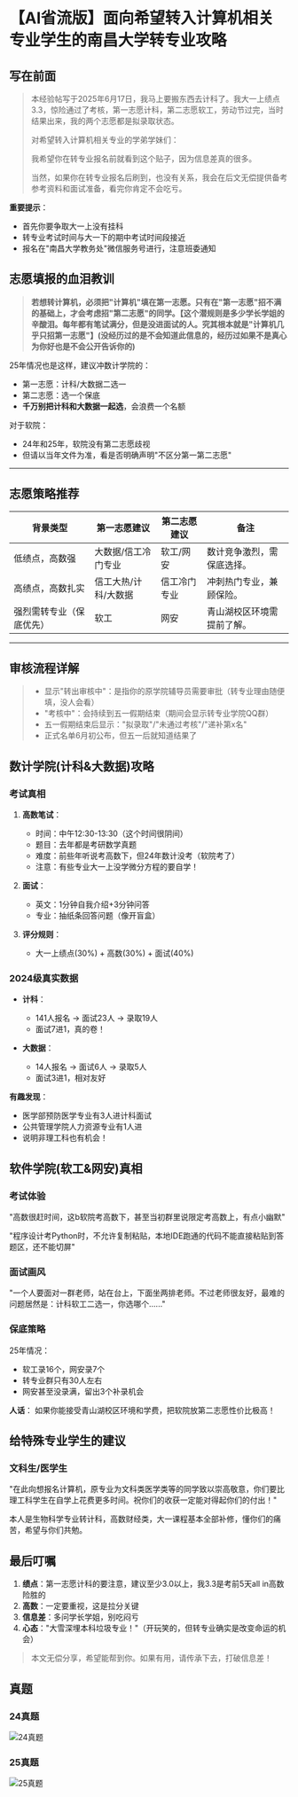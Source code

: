 # 【AI省流版】面向希望转入计算机相关专业学生的南昌大学转专业攻略

## 写在前面

> 本经验帖写于2025年6月17日，我马上要搬东西去计科了。我大一上绩点3.3，惊险通过了考核，第一志愿计科，第二志愿软工，劳动节过完，当时结果出来，我的两个志愿都是拟录取状态。
>
> 对希望转入计算机相关专业的学弟学妹们：
>
> 我希望你在转专业报名前就看到这个贴子，因为信息差真的很多。
>
> 当然，如果你在转专业报名后刷到，也没有关系，我会在后文无偿提供备考参考资料和面试准备，看完你肯定不会吃亏。

**重要提示**：
- 首先你要争取大一上没有挂科
- 转专业考试时间与大一下的期中考试时间段接近
- 报名在"南昌大学教务处"微信服务号进行，注意班委通知

## 志愿填报的血泪教训

> **若想转计算机，必须把"计算机"填在第一志愿。只有在"第一志愿"招不满的基础上，才会考虑招"第二志愿"的同学。【这个潜规则是多少学长学姐的辛酸泪。每年都有笔试满分，但是没进面试的人。究其根本就是"计算机几乎只招第一志愿"】(没经历过的是不会知道此信息的，经历过如果不是真心为你好也是不会公开告诉你的)**

25年情况也是这样，建议冲数计学院的：
- 第一志愿：计科/大数据二选一
- 第二志愿：选一个保底
- **千万别把计科和大数据一起选**，会浪费一个名额

对于软院：
- 24年和25年，软院没有第二志愿歧视
- 但请以当年文件为准，看是否明确声明"不区分第一第二志愿"



---

## 志愿策略推荐

| 背景类型                 | 第一志愿建议         | 第二志愿建议 | 备注                       |
| ------------------------ | -------------------- | ------------ | -------------------------- |
| 低绩点，高数强           | 大数据/信工冷门专业  | 软工/网安    | 数计竞争激烈，需保底选择。 |
| 高绩点，高数扎实         | 信工大热/计科/大数据 | 信工冷门专业 | 冲刺热门专业，兼顾保险。   |
| 强烈需转专业（保底优先） | 软工                 | 网安         | 青山湖校区环境需提前了解。 |

---



## 审核流程详解

> - 显示"转出审核中"：是指你的原学院辅导员需要审批（转专业理由随便填，没人会看）
> - "考核中"：会持续到五一假期结束（期间会显示转专业学院QQ群）
> - 五一假期结束后显示："拟录取"/"未通过考核"/"递补第x名"
> - 正式名单6月初公布，但五一后就知道结果了

## 数计学院(计科&大数据)攻略

### 考试真相

1. **高数笔试**：
   - 时间：中午12:30-13:30（这个时间很阴间）
   - 题目：去年都是考研数学真题
   - 难度：前些年听说考高数下，但24年数计没考（软院考了）
   - 注意：有些专业大一上没学微分方程的要自学！

2. **面试**：
   - 英文：1分钟自我介绍+3分钟问答
   - 专业：抽纸条回答问题（像开盲盒）

3. **评分规则**：
   - 大一上绩点(30%) + 高数(30%) + 面试(40%)

### 2024级真实数据

- **计科**：
  - 141人报名 → 面试23人 → 录取19人
  - 面试7进1，真的卷！
  
- **大数据**：
  - 14人报名 → 面试6人 → 录取5人
  - 面试3进1，相对友好

**有趣发现**：
- 医学部预防医学专业有3人进计科面试
- 公共管理学院人力资源专业有1人进
- 说明非理工科也有机会！



## 软件学院(软工&网安)真相

### 考试体验

"高数很赶时间，这b软院考高数下，甚至当初群里说限定考高数上，有点小幽默"

"程序设计考Python时，不允许复制粘贴，本地IDE跑通的代码不能直接粘贴到答题区，还不能切屏"

### 面试画风

"一个人要面对一群老师，站在台上，下面坐两排老师。不过老师很友好，最难的问题居然是：计科软工二选一，你选哪个......"

### 保底策略

25年情况：

- 软工录16个，网安录7个
- 转专业群只有30人左右
- 网安甚至没录满，留出3个补录机会

**人话**：
如果你能接受青山湖校区环境和学费，把软院放第二志愿性价比极高！



## 给特殊专业学生的建议

### 文科生/医学生

"在此向想报名计算机，原专业为文科类医学类等的同学致以崇高敬意，你们要比理工科学生在自学上花费更多时间。祝你们的收获一定能对得起你们的付出！"

本人是生物科学专业转计科，高数财经类，大一课程基本全部补修，懂你们的痛苦，希望与你们共勉。

## 最后叮嘱

1. **绩点**：第一志愿计科的要注意，建议至少3.0以上，我3.3是考前5天all in高数险胜的
2. **高数**：一定要重视，这是拉分关键
3. **信息差**：多问学长学姐，别吃闷亏
4. **心态**："大雪深埋本科垃圾专业！"（开玩笑的，但转专业确实是改变命运的机会）

> 本文无偿分享，希望能帮到你。如果有用，请传承下去，打破信息差！



## 真题

### 24真题
![24真题](../assets/24真题.jpg)

### 25真题
![25真题](../assets/25真题.jpg)